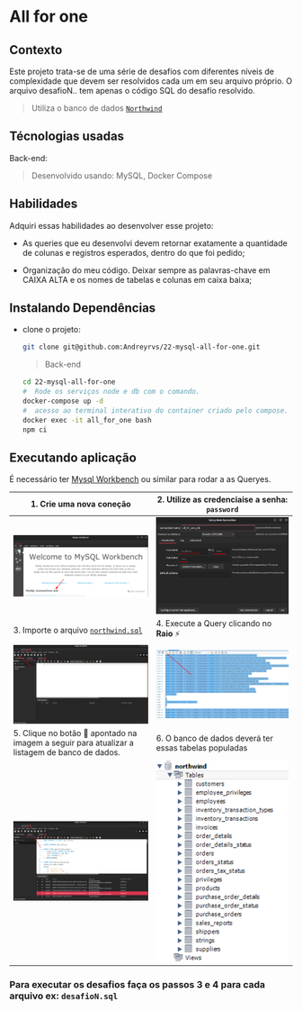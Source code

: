 # All for one

## Contexto

Este projeto trata-se de uma série de desafios com diferentes níveis de complexidade que devem ser resolvidos cada um em seu arquivo próprio. O arquivo desafioN.. tem apenas o código SQL do desafio resolvido.

> Utiliza o banco de dados [`Northwind`](northwind.sql)

## Técnologias usadas

Back-end:
> Desenvolvido usando: MySQL, Docker Compose

## Habilidades

Adquiri essas habilidades ao desenvolver esse projeto:

- As queries que eu desenvolvi devem retornar exatamente a quantidade de colunas e registros esperados, dentro do que foi pedido;

- Organização do meu código. Deixar sempre as palavras-chave em CAIXA ALTA e os nomes de tabelas e colunas em caixa baixa;

## Instalando Dependências

- clone o projeto:

  ```bash
  git clone git@github.com:Andreyrvs/22-mysql-all-for-one.git
  ```

  > Back-end

  ```bash
  cd 22-mysql-all-for-one
  #  Rode os serviços node e db com o comando.
  docker-compose up -d
  #  acesso ao terminal interativo do container criado pelo compose.
  docker exec -it all_for_one bash
  npm ci
  ```

## Executando aplicação

É necessário ter [Mysql Workbench](https://www.mysql.com/products/workbench/) ou similar para rodar a as Queryes.

| 1. Crie uma nova coneção | 2. Utilize as credenciaise a senha: `password` |
| ----------- | ----------- |
| ![Create Connection](./aplicacao-01.png) | ![Setup Credentials](./aplicacao-02.png) |
| 3.  Importe o arquivo [`northwind.sql`](northwind.sql)  | 4. Execute a Query clicando no **Raio** :zap: |
|  ![Import the database archive](./aplicacao-03.png) | ![Execute Query](./aplicacao-04.png) |
| 5. Clique no botão :arrows_counterclockwise: apontado na imagem a seguir para atualizar a listagem de banco de dados. | 6. O banco de dados deverá ter essas tabelas populadas |
  | ![Update database listing](./aplicacao-05.png) | ![Database SpotifyClone](./aplicacao-06.png) |

### Para executar os desafios faça os **passos 3 e 4** para cada arquivo ex: `desafioN.sql`
